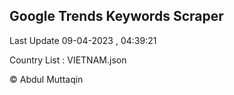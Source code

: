 

## Google Trends Keywords Scraper 
 
Last Update 09-04-2023 , 04:39:21

Country List :
VIETNAM.json



© Abdul Muttaqin 
